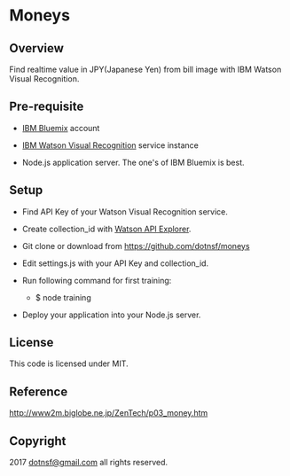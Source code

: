 # Moneys

## Overview

Find realtime value in JPY(Japanese Yen) from bill image with IBM Watson Visual Recognition.

## Pre-requisite

- [IBM Bluemix](http://bluemix.net/) account

- [IBM Watson Visual Recognition](https://console.bluemix.net/catalog/services/visual-recognition?env_id=ibm:yp:us-south) service instance

- Node.js application server. The one's of IBM Bluemix is best.

## Setup

- Find API Key of your Watson Visual Recognition service.

- Create collection_id with [Watson API Explorer](https://watson-api-explorer.mybluemix.net/).

- Git clone or download from https://github.com/dotnsf/moneys

- Edit settings.js with your API Key and collection_id.

- Run following command for first training:

    - $ node training

- Deploy your application into your Node.js server.

## License

This code is licensed under MIT.

## Reference

http://www2m.biglobe.ne.jp/ZenTech/p03_money.htm

## Copyright

2017 dotnsf@gmail.com all rights reserved.
 




